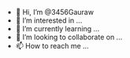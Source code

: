 - 👋 Hi, I’m @3456Gauraw
- 👀 I’m interested in ...
- 🌱 I’m currently learning ...
- 💞️ I’m looking to collaborate on ...
- 📫 How to reach me ...

<!---
3456Gauraw/3456Gauraw is a ✨ special ✨ repository because its `README.md` (this file) appears on your GitHub profile.
You can click the Preview link to take a look at your changes.
--->
